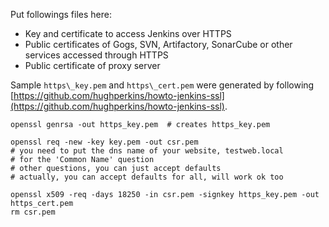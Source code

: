 Put followings files here:
* Key and certificate to access Jenkins over HTTPS
* Public certificates of Gogs, SVN, Artifactory, SonarCube or other services accessed through HTTPS
* Public certificate of proxy server

Sample `https\_key.pem` and `https\_cert.pem` were generated by following [https://github.com/hughperkins/howto-jenkins-ssl](https://github.com/hughperkins/howto-jenkins-ssl).

```
openssl genrsa -out https_key.pem  # creates https_key.pem

openssl req -new -key key.pem -out csr.pem
# you need to put the dns name of your website, testweb.local
# for the 'Common Name' question
# other questions, you can just accept defaults
# actually, you can accept defaults for all, will work ok too

openssl x509 -req -days 18250 -in csr.pem -signkey https_key.pem -out https_cert.pem
rm csr.pem
```
